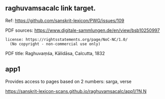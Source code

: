 
##  raghuvamsacalc link target.

Ref: https://github.com/sanskrit-lexicon/PWG/issues/109

PDF sources:
 https://www.digitale-sammlungen.de/en/view/bsb10250997

    license: https://rightsstatements.org/page/NoC-NC/1.0/
      (No copyright - non-commercial use only)
      
PDF title: Raghuvaṃśa, Kālidāsa, Calcutta, 1832

## app1
Provides access to pages based on 2 numbers:
sarga, verse

https://sanskrit-lexicon-scans.github.io/raghuvamsacalc/app1/?N,N





